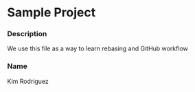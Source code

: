 # Sample Project 

### Description
We use this file as a way to learn rebasing and GitHub workflow

### Name

Kim Rodriguez 

